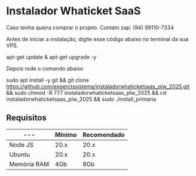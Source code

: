 # Instalador Whaticket SaaS

Caso tenha queira comprar o projeto. Contato zap: (94) 99110-7334

Antes de iniciar a instalação, digite esse código abaixo no terminal da sua VPS.

apt-get update & apt-get upgrade -y

Depois rode o comando abaixo

sudo apt install -y git && git clone https://github.com/experctssistema/instaladorwhaticketsaas_plw_2025.git && sudo chmod -R 777 instaladorwhaticketsaas_plw_2025 && cd instaladorwhaticketsaas_plw_2025 && sudo ./install_primaria

## Requisitos

| --- | Mínimo | Recomendado |
| --- | --- | --- |
| Node JS | 20.x | 20.x |
| Ubuntu | 20.x | 20.x |
| Memória RAM | 4Gb | 8Gb |  
